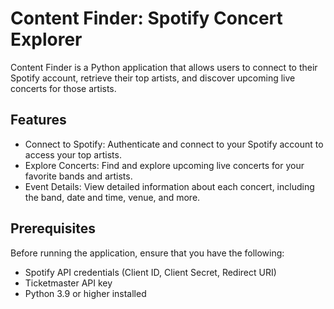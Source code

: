 # Content Finder: Spotify Concert Explorer

Content Finder is a Python application that allows users to connect to their Spotify account, retrieve their top artists, and discover upcoming live concerts for those artists.

## Features

- Connect to Spotify: Authenticate and connect to your Spotify account to access your top artists.
- Explore Concerts: Find and explore upcoming live concerts for your favorite bands and artists.
- Event Details: View detailed information about each concert, including the band, date and time, venue, and more.

## Prerequisites

Before running the application, ensure that you have the following:

- Spotify API credentials (Client ID, Client Secret, Redirect URI)
- Ticketmaster API key
- Python 3.9 or higher installed

